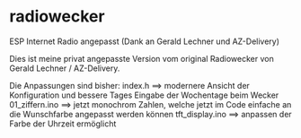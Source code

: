 # radiowecker
ESP Internet Radio angepasst (Dank an Gerald Lechner und AZ-Delivery)

Dies ist meine privat angepasste Version vom original Radiowecker von Gerald Lechner / AZ-Delivery.

Die Anpassungen sind bisher:
index.h ==> modernere Ansicht der Konfiguration und bessere Tages Eingabe der Wochentage beim Wecker
01_ziffern.ino ==> jetzt monochrom Zahlen, welche jetzt im Code einfache an die Wunschfarbe angepasst werden können
tft_display.ino ==> anpassen der Farbe der Uhrzeit ermöglicht
